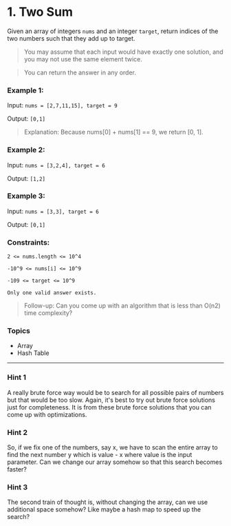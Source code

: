 # 1. Two Sum

Given an array of integers `nums` and an integer `target`, return indices of the two numbers such that they add up to target.

> You may assume that each input would have exactly one solution, and you may not use the same element twice.

> You can return the answer in any order.


### Example 1:

Input: `nums = [2,7,11,15], target = 9`

Output: `[0,1]`

> Explanation: Because nums[0] + nums[1] == 9, we return [0, 1].


### Example 2:

Input: `nums = [3,2,4], target = 6`

Output: `[1,2]`


### Example 3:

Input: `nums = [3,3], target = 6`

Output: `[0,1]`
 

### Constraints:

`2 <= nums.length <= 10^4`

`-10^9 <= nums[i] <= 10^9`

`-109 <= target <= 10^9`

`Only one valid answer exists.`
 
> Follow-up: Can you come up with an algorithm that is less than O(n2) time complexity?


### Topics
- Array
- Hash Table

---

### Hint 1
A really brute force way would be to search for all possible pairs of numbers but that would be too slow. Again, it's best to try out brute force solutions just for completeness. It is from these brute force solutions that you can come up with optimizations.

### Hint 2
So, if we fix one of the numbers, say x, we have to scan the entire array to find the next number y which is value - x where value is the input parameter. Can we change our array somehow so that this search becomes faster?

### Hint 3
The second train of thought is, without changing the array, can we use additional space somehow? Like maybe a hash map to speed up the search?